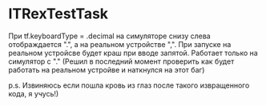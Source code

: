 # ITRexTestTask
При tf.keyboardType = .decimal на симуляторе снизу слева отображдается ".", а на реальном устройстве ",".  При запуске на реальном устройсве будет краш при вводе запятой. Работает только на симулятор с "." (Решил в последний момент проверить как будет работать на реальном устройве и наткнулся на этот баг)

p.s. Извиняюсь если пошла кровь из глаз после такого извращенного кода, я учусь!)
